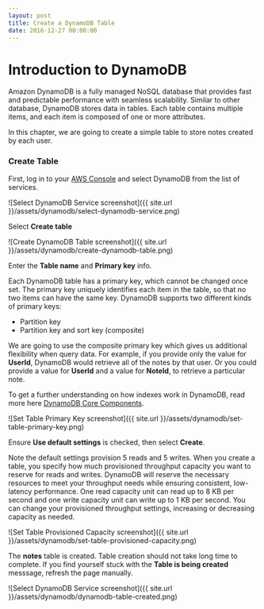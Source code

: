```yaml
---
layout: post
title: Create a DynamoDB Table
date: 2016-12-27 00:00:00
---
```


Introduction to DynamoDB
===

Amazon DynamoDB is a fully managed NoSQL database that provides fast and predictable performance with seamless scalability. Similar to other database, DynamoDB stores data in tables. Each table contains multiple items, and each item is composed of one or more attributes.

In this chapter, we are going to create a simple table to store notes created by each user.


### Create Table

First, log in to your [AWS Console](https://console.aws.amazon.com) and select DynamoDB from the list of services.

![Select DynamoDB Service screenshot]({{ site.url }}/assets/dynamodb/select-dynamodb-service.png)

Select **Create table**

![Create DynamoDB Table screenshot]({{ site.url }}/assets/dynamodb/create-dynamodb-table.png)

Enter the **Table name** and **Primary key** info.

Each DynamoDB table has a primary key, which cannot be changed once set. The primary key uniquely identifies each item in the table, so that no two items can have the same key. DynamoDB supports two different kinds of primary keys:

 * Partition key
 * Partition key and sort key (composite)

We are going to use the composite primary key which gives us additional flexibility when query data. For example, if you provide only the value for **UserId**, DynamoDB would retrieve all of the notes by that user. Or you could provide a value for **UserId** and a value for **NoteId**, to retrieve a particular note.

To get a further understanding on how indexes work in DynamoDB, read more here [DynamoDB Core Components][dynamodb-components].

![Set Table Primary Key screenshot]({{ site.url }}/assets/dynamodb/set-table-primary-key.png)

Ensure **Use default settings** is checked, then select **Create**.

Note the default settings provision 5 reads and 5 writes. When you create a table, you specify how much provisioned throughput capacity you want to reserve for reads and writes. DynamoDB will reserve the necessary resources to meet your throughput needs while ensuring consistent, low-latency performance. One read capacity unit can read up to 8 KB per second and one write capacity unit can write up to 1 KB per second. You can change your provisioned throughput settings, increasing or decreasing capacity as needed.

![Set Table Provisioned Capacity screenshot]({{ site.url }}/assets/dynamodb/set-table-provisioned-capacity.png)

The **notes** table is created. Table creation should not take long time to complete. If you find yourself stuck with the **Table is being created** messsage, refresh the page manually.

![Select DynamoDB Service screenshot]({{ site.url }}/assets/dynamodb/dynamodb-table-created.png)

[dynamodb-components]: http://docs.aws.amazon.com/amazondynamodb/latest/developerguide/HowItWorks.CoreComponents.html

